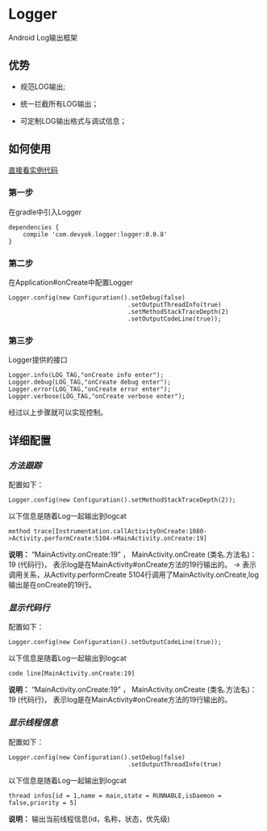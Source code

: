 # Logger
Android  Log输出框架


## 优势 ##

- 规范LOG输出;

- 统一拦截所有LOG输出；

- 可定制LOG输出格式与调试信息；


## 如何使用 ##
[直接看实例代码](https://github.com/devyok/Logger/tree/master/logger-sample)

### 第一步 ###
在gradle中引入Logger

	dependencies {
    	compile 'com.devyok.logger:logger:0.0.8'
	}

### 第二步 ###
在Application#onCreate中配置Logger

	Logger.config(new Configuration().setDebug(false)
                                     .setOutputThreadInfo(true)
                                     .setMethodStackTraceDepth(2)
                                     .setOutputCodeLine(true));

### 第三步 ###
Logger提供的接口

	Logger.info(LOG_TAG,"onCreate info enter");
    Logger.debug(LOG_TAG,"onCreate debug enter");
    Logger.error(LOG_TAG,"onCreate error enter");
    Logger.verbose(LOG_TAG,"onCreate verbose enter");
	

经过以上步骤就可以实现控制。



## 详细配置 ##

### *方法跟踪* ###
配置如下：
	
	Logger.config(new Configuration().setMethodStackTraceDepth(2));

以下信息是随着Log一起输出到logcat

	method trace[Instrumentation.callActivityOnCreate:1080->Activity.performCreate:5104->MainActivity.onCreate:19]

**说明：**
“MainActivity.onCreate:19” ， MainActivity.onCreate (类名.方法名)：19 (代码行)， 表示log是在MainActivity#onCreate方法的19行输出的。
-> 表示调用关系，从Activity.performCreate 5104行调用了MainActivity.onCreate,log输出是在onCreate的19行。

### *显示代码行* ###
配置如下：
	
	Logger.config(new Configuration().setOutputCodeLine(true));

以下信息是随着Log一起输出到logcat

	code line[MainActivity.onCreate:19]

**说明：**
“MainActivity.onCreate:19” ， MainActivity.onCreate (类名.方法名)：19 (代码行)， 表示log是在MainActivity#onCreate方法的19行输出的。


### *显示线程信息* ###
配置如下：
	
	Logger.config(new Configuration().setDebug(false)
                                     .setOutputThreadInfo(true)

以下信息是随着Log一起输出到logcat

	thread infos[id = 1,name = main,state = RUNNABLE,isDaemon = false,priority = 5] 

**说明：**
输出当前线程信息(id，名称，状态，优先级)



